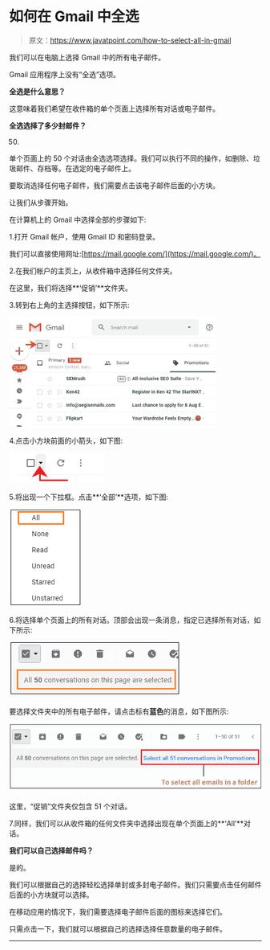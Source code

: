 # 如何在 Gmail 中全选

> 原文：<https://www.javatpoint.com/how-to-select-all-in-gmail>

我们可以在电脑上选择 Gmail 中的所有电子邮件。

Gmail 应用程序上没有“全选”选项。

**全选是什么意思？**

这意味着我们希望在收件箱的单个页面上选择所有对话或电子邮件。

**全选选择了多少封邮件？**

50.

单个页面上的 50 个对话由全选选项选择。我们可以执行不同的操作，如删除、垃圾邮件、存档等。在选定的电子邮件上。

要取消选择任何电子邮件，我们需要点击该电子邮件后面的小方块。

让我们从步骤开始。

在计算机上的 Gmail 中选择全部的步骤如下:

1.打开 Gmail 帐户，使用 Gmail ID 和密码登录。

我们可以直接使用网址:[https://mail.google.com/](https://mail.google.com/)。

2.在我们帐户的主页上，从收件箱中选择任何文件夹。

在这里，我们将选择**‘促销’**文件夹。

3.转到右上角的主选择按钮，如下所示:

![How to select all in Gmail](img/255675450c7bee59ec73d6fb5d7ac0da.png)

4.点击小方块前面的小箭头，如下图:

![How to select all in Gmail](img/b53c4e055f853448cc30ba883df1b1b1.png)

5.将出现一个下拉框。点击**‘全部’**选项，如下图:

![How to select all in Gmail](img/a4b6d2122da8f952cd4c84f96cd50079.png)

6.将选择单个页面上的所有对话。顶部会出现一条消息，指定已选择所有对话，如下所示:

![How to select all in Gmail](img/f128d993ec5c5e66b6d8f9a3687ef500.png)

要选择文件夹中的所有电子邮件，请点击标有**蓝色**的消息，如下图所示:

![How to select all in Gmail](img/3636fd1cd62f2240b4473cbf51c3c614.png)

这里，“促销”文件夹仅包含 51 个对话。

7.同样，我们可以从收件箱的任何文件夹中选择出现在单个页面上的**‘All’**对话。

**我们可以自己选择邮件吗？**

是的。

我们可以根据自己的选择轻松选择单封或多封电子邮件。我们只需要点击任何邮件后面的小方块就可以选择。

在移动应用的情况下，我们需要选择电子邮件后面的图标来选择它们。

只需点击一下，我们就可以根据自己的选择选择任意数量的电子邮件。

* * *